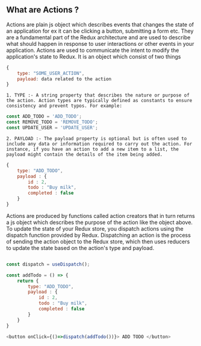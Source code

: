 ## What are Actions ? 
Actions are plain js object which describes events that changes the state of an application for ex it can be clicking a button, submitting a form etc. They are a fundamental part of the Redux architecture and are used to describe what should happen in response to user interactions or other events in your application. Actions are used to communicate the intent to modify the application's state to Redux. It is an object which consist of two things 

```js
{
    type: "SOME_USER_ACTION",
    payload: data related to the action
}
```

    1. TYPE :- A string property that describes the nature or purpose of the action. Action types are typically defined as constants to ensure consistency and prevent typos. For example:

```js 
const ADD_TODO = 'ADD_TODO';
const REMOVE_TODO = 'REMOVE_TODO';
const UPDATE_USER = 'UPDATE_USER';
```

    2. PAYLOAD :- The payload property is optional but is often used to include any data or information required to carry out the action. For instance, if you have an action to add a new item to a list, the payload might contain the details of the item being added.

```js 
{
    type: "ADD_TODO",
    payload : {
        id : 2,
        todo : "Buy milk",
        completed : false  
    }
}
```

Actions are produced by functions called action creators that in turn returns a js object which describes the purpose of the action like the object above. To update the state of your Redux store, you dispatch actions using the dispatch function provided by Redux. Dispatching an action is the process of sending the action object to the Redux store, which then uses reducers to update the state based on the action's type and payload.

```js

const dispatch = useDispatch();

const addTodo = () => {
    return {
        type: "ADD_TODO",
        payload : {
            id : 2,
            todo : "Buy milk",
            completed : false  
        }
    }
}

<button onClick={()=>dispatch(addTodo())}> ADD TODO </button>

```